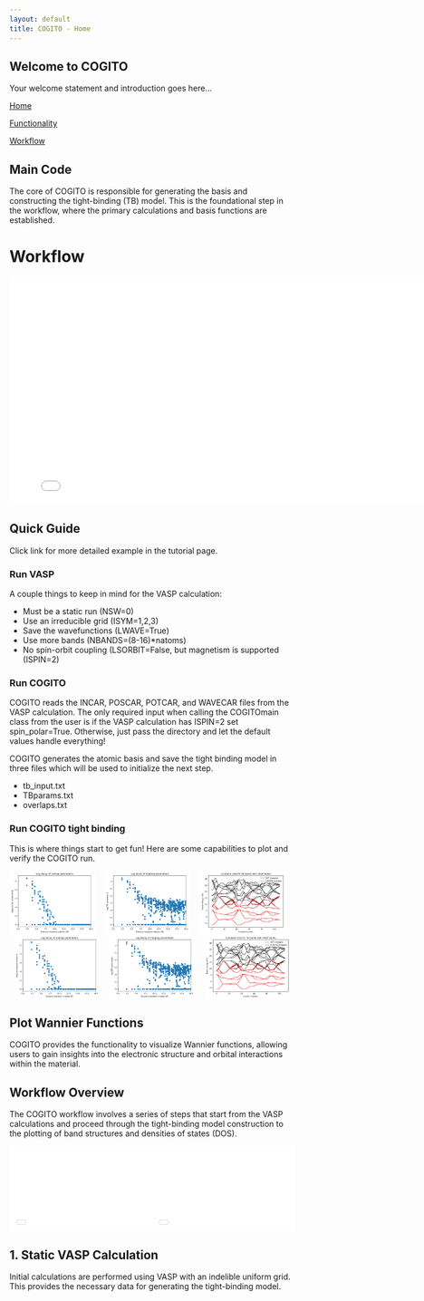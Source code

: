 ```yaml
---
layout: default
title: COGITO - Home
---
```


<style>
    .image-container {
        position: relative;
        display: inline-block;
        --scale-value: 1; /* Default scale value */
        transform: scale(var(--scale-value));
        transform-origin: top left;
    }

    .image-hover {
        transition: opacity 0.3s ease;
        display: block;
    }

    .image-hover:hover {
        opacity: 0.3;
    }

    .overlay-text {
        position: absolute;
        top: 0;
        left: 0;
        width: 100%;
        height: 100%; 
        display: flex; 
        justify-content: center;
        align-items: center;
        color: black;
        font-size: 16px;
        font-weight: bold;
        opacity: 0;
        pointer-events: none;
        transition: opacity 0.3s ease;
    }

    .image-container:hover .overlay-text {
        opacity: 1;
    }
</style>


## Welcome to COGITO

Your welcome statement and introduction goes here...

[Home](./index.md)

[Functionality](./functionality.md)

[Workflow](./workflow.md)


## Main Code

The core of COGITO is responsible for generating the basis and constructing the tight-binding (TB) model. This is the foundational step in the workflow, where the primary calculations and basis functions are established.

# Workflow

<iframe src="./workflow_diagram.html" width="800" height="400" style="border:none;"></iframe>

## Quick Guide 

Click link for more detailed example in the tutorial page.

### Run VASP

A couple things to keep in mind for the VASP calculation:

* Must be a static run (NSW=0)
* Use an irreducible grid (ISYM=1,2,3)
* Save the wavefunctions (LWAVE=True)
* Use more bands (NBANDS=(8-16)*natoms)
* No spin-orbit coupling (LSORBIT=False, but magnetism is supported (ISPIN=2)

### Run COGITO

COGITO reads the INCAR, POSCAR, POTCAR, and WAVECAR files from the VASP calculation. The only required input when calling the COGITOmain class from the user is if the VASP calculation has ISPIN=2 set spin_polar=True. Otherwise, just pass the directory and let the default values handle everything!

COGITO generates the atomic basis and save the tight binding model in three files which will be used to initialize the next step.

* tb_input.txt
* TBparams.txt
* overlaps.txt

### Run COGITO tight binding

This is where things start to get fun!
Here are some capabilities to plot and verify the COGITO run.

<div style="display: flex; justify-content: space-around;">
    <div class="image-container">
        <img src="./overlaps_decay.png" alt="Image 1" width="90%" class="image-hover">
    <div class="overlay-text">Plot overlap decay</div>
    </div>
    <div class="image-container">
        <img src="./tbparams_decay.png" alt="Image 2" width="90%" class="image-hover">
        <div class="overlay-text">Plot hopping decay</div>
    </div>
    <div class="image-container">
        <img src="./compareDFT.png" alt="Image 2" width="90%" class="image-hover">
        <div class="overlay-text">Compare COGITO bands<br>to VASP</div>
    </div>
</div>

<div style="display: flex; justify-content: space-around;">
    <img src="./overlaps_decay.png" alt="Image 1" width="30%">
    <img src="./tbparams_decay.png" alt="Image 2" width="30%">
    <img src="./compareDFT.png" alt="Image 3" width="30%">
</div>

## Plot Wannier Functions

COGITO provides the functionality to visualize Wannier functions, allowing users to gain insights into the electronic structure and orbital interactions within the material.


## Workflow Overview

The COGITO workflow involves a series of steps that start from the VASP calculations and proceed through the tight-binding model construction to the plotting of band structures and densities of states (DOS).

<div style="display: flex; justify-content: space-around;">
    <div class="image-container" style="--scale-value: 1.0;">
        <iframe src="./COHP_BS.html" style="transform: scale(0.5); transform-origin: top left; width: 200%; height: 200%; border: 0;" height=800px class="image-hover"></iframe>
    <div class="overlay-text">Plot projected COHP/COOP</div>
    </div>
    <div class="image-container" style="--scale-value: 1.0;">
        <iframe src="./projectedBS.html" style="transform: scale(0.5); transform-origin: top left; width: 200%; height: 200%; border: 0;" height=800px class="image-hover"></iframe>
        <div class="overlay-text">Plot orbital projected<br>band structure</div>
    </div>
</div>


## 1. Static VASP Calculation

Initial calculations are performed using VASP with an indelible uniform grid. This provides the necessary data for generating the tight-binding model.



